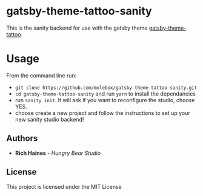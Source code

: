 # gatsby-theme-tattoo-sanity

This is the sanity backend for use with the gatsby theme [gatsby-theme-tattoo](https://www.npmjs.com/package/gatsby-theme-tattoo).

# Usage

From the command line run:

- `git clone https://github.com/molebox/gatsby-theme-tattoo-sanity.git`
- `cd gatsby-theme-tattoo-sanity` and run `yarn` to install the dependancies
- run `sanity init`. It will ask if you want to reconfigure the studio, choose YES.
- choose create a new project and follow the instructions to set up your new sanity studio backend!

## Authors

- **Rich Haines** - _Hungry Bear Studio_

## License

This project is licensed under the MIT License
